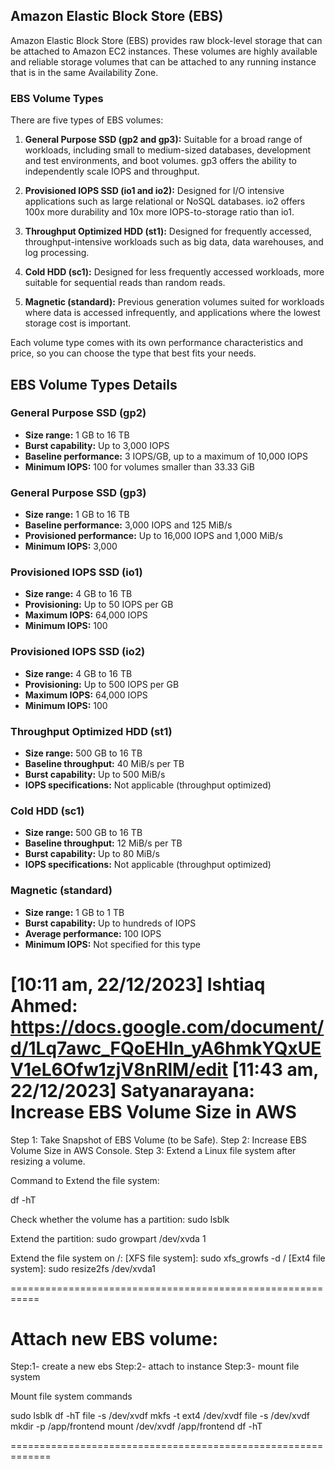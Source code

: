 
## Amazon Elastic Block Store (EBS)

Amazon Elastic Block Store (EBS) provides raw block-level storage that can be attached to Amazon EC2 instances. These volumes are highly available and reliable storage volumes that can be attached to any running instance that is in the same Availability Zone.

### EBS Volume Types

There are five types of EBS volumes:

1. **General Purpose SSD (gp2 and gp3):** Suitable for a broad range of workloads, including small to medium-sized databases, development and test environments, and boot volumes. gp3 offers the ability to independently scale IOPS and throughput.

2. **Provisioned IOPS SSD (io1 and io2):** Designed for I/O intensive applications such as large relational or NoSQL databases. io2 offers 100x more durability and 10x more IOPS-to-storage ratio than io1.

3. **Throughput Optimized HDD (st1):** Designed for frequently accessed, throughput-intensive workloads such as big data, data warehouses, and log processing.

4. **Cold HDD (sc1):** Designed for less frequently accessed workloads, more suitable for sequential reads than random reads.

5. **Magnetic (standard):** Previous generation volumes suited for workloads where data is accessed infrequently, and applications where the lowest storage cost is important.

Each volume type comes with its own performance characteristics and price, so you can choose the type that best fits your needs.

## EBS Volume Types Details

### General Purpose SSD (gp2)

- **Size range:** 1 GB to 16 TB
- **Burst capability:** Up to 3,000 IOPS
- **Baseline performance:** 3 IOPS/GB, up to a maximum of 10,000 IOPS
- **Minimum IOPS:** 100 for volumes smaller than 33.33 GiB

### General Purpose SSD (gp3)

- **Size range:** 1 GB to 16 TB
- **Baseline performance:** 3,000 IOPS and 125 MiB/s
- **Provisioned performance:** Up to 16,000 IOPS and 1,000 MiB/s
- **Minimum IOPS:** 3,000

### Provisioned IOPS SSD (io1)

- **Size range:** 4 GB to 16 TB
- **Provisioning:** Up to 50 IOPS per GB
- **Maximum IOPS:** 64,000 IOPS
- **Minimum IOPS:** 100

### Provisioned IOPS SSD (io2)

- **Size range:** 4 GB to 16 TB
- **Provisioning:** Up to 500 IOPS per GB
- **Maximum IOPS:** 64,000 IOPS
- **Minimum IOPS:** 100

### Throughput Optimized HDD (st1)

- **Size range:** 500 GB to 16 TB
- **Baseline throughput:** 40 MiB/s per TB
- **Burst capability:** Up to 500 MiB/s
- **IOPS specifications:** Not applicable (throughput optimized)

### Cold HDD (sc1)

- **Size range:** 500 GB to 16 TB
- **Baseline throughput:** 12 MiB/s per TB
- **Burst capability:** Up to 80 MiB/s
- **IOPS specifications:** Not applicable (throughput optimized)

### Magnetic (standard)

- **Size range:** 1 GB to 1 TB
- **Burst capability:** Up to hundreds of IOPS
- **Average performance:** 100 IOPS
- **Minimum IOPS:** Not specified for this type


[10:11 am, 22/12/2023] Ishtiaq Ahmed: https://docs.google.com/document/d/1Lq7awc_FQoEHIn_yA6hmkYQxUEV1eL6Ofw1zjV8nRlM/edit
[11:43 am, 22/12/2023] Satyanarayana: Increase EBS Volume Size in AWS
===========================================================
Step 1: Take Snapshot of EBS Volume (to be Safe).
Step 2: Increase EBS Volume Size in AWS Console.
Step 3: Extend a Linux file system after resizing a volume.


Command to Extend the file system:

df -hT

Check whether the volume has a partition:
sudo lsblk

Extend the partition:
sudo growpart /dev/xvda 1

Extend the file system on /:
[XFS file system]: sudo xfs_growfs -d /
[Ext4 file system]: sudo resize2fs /dev/xvda1


===========================================================




Attach new EBS volume:
=============================================================
Step:1- create a new ebs
Step:2- attach to instance
Step:3- mount file system

Mount file system commands

sudo lsblk
df -hT
file -s /dev/xvdf
mkfs -t ext4 /dev/xvdf
file -s /dev/xvdf
mkdir -p /app/frontend
mount /dev/xvdf /app/frontend
df -hT


=============================================================
